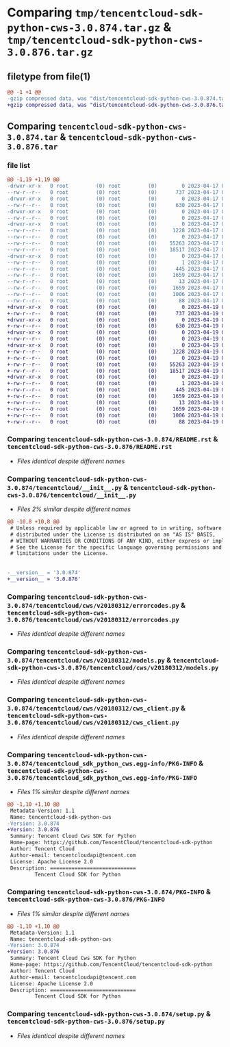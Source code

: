 # Comparing `tmp/tencentcloud-sdk-python-cws-3.0.874.tar.gz` & `tmp/tencentcloud-sdk-python-cws-3.0.876.tar.gz`

## filetype from file(1)

```diff
@@ -1 +1 @@
-gzip compressed data, was "dist/tencentcloud-sdk-python-cws-3.0.874.tar", last modified: Mon Apr 17 00:27:02 2023, max compression
+gzip compressed data, was "dist/tencentcloud-sdk-python-cws-3.0.876.tar", last modified: Wed Apr 19 00:23:27 2023, max compression
```

## Comparing `tencentcloud-sdk-python-cws-3.0.874.tar` & `tencentcloud-sdk-python-cws-3.0.876.tar`

### file list

```diff
@@ -1,19 +1,19 @@
-drwxr-xr-x   0 root         (0) root         (0)        0 2023-04-17 00:27:02.000000 tencentcloud-sdk-python-cws-3.0.874/
--rw-r--r--   0 root         (0) root         (0)      737 2023-04-17 00:27:02.000000 tencentcloud-sdk-python-cws-3.0.874/README.rst
-drwxr-xr-x   0 root         (0) root         (0)        0 2023-04-17 00:27:02.000000 tencentcloud-sdk-python-cws-3.0.874/tencentcloud/
--rw-r--r--   0 root         (0) root         (0)      630 2023-04-17 00:27:02.000000 tencentcloud-sdk-python-cws-3.0.874/tencentcloud/__init__.py
-drwxr-xr-x   0 root         (0) root         (0)        0 2023-04-17 00:27:02.000000 tencentcloud-sdk-python-cws-3.0.874/tencentcloud/cws/
--rw-r--r--   0 root         (0) root         (0)        0 2023-04-17 00:27:02.000000 tencentcloud-sdk-python-cws-3.0.874/tencentcloud/cws/__init__.py
-drwxr-xr-x   0 root         (0) root         (0)        0 2023-04-17 00:27:02.000000 tencentcloud-sdk-python-cws-3.0.874/tencentcloud/cws/v20180312/
--rw-r--r--   0 root         (0) root         (0)     1228 2023-04-17 00:27:02.000000 tencentcloud-sdk-python-cws-3.0.874/tencentcloud/cws/v20180312/errorcodes.py
--rw-r--r--   0 root         (0) root         (0)        0 2023-04-17 00:27:02.000000 tencentcloud-sdk-python-cws-3.0.874/tencentcloud/cws/v20180312/__init__.py
--rw-r--r--   0 root         (0) root         (0)    55263 2023-04-17 00:27:02.000000 tencentcloud-sdk-python-cws-3.0.874/tencentcloud/cws/v20180312/models.py
--rw-r--r--   0 root         (0) root         (0)    18517 2023-04-17 00:27:02.000000 tencentcloud-sdk-python-cws-3.0.874/tencentcloud/cws/v20180312/cws_client.py
-drwxr-xr-x   0 root         (0) root         (0)        0 2023-04-17 00:27:02.000000 tencentcloud-sdk-python-cws-3.0.874/tencentcloud_sdk_python_cws.egg-info/
--rw-r--r--   0 root         (0) root         (0)        1 2023-04-17 00:27:02.000000 tencentcloud-sdk-python-cws-3.0.874/tencentcloud_sdk_python_cws.egg-info/dependency_links.txt
--rw-r--r--   0 root         (0) root         (0)      445 2023-04-17 00:27:02.000000 tencentcloud-sdk-python-cws-3.0.874/tencentcloud_sdk_python_cws.egg-info/SOURCES.txt
--rw-r--r--   0 root         (0) root         (0)     1659 2023-04-17 00:27:02.000000 tencentcloud-sdk-python-cws-3.0.874/tencentcloud_sdk_python_cws.egg-info/PKG-INFO
--rw-r--r--   0 root         (0) root         (0)       13 2023-04-17 00:27:02.000000 tencentcloud-sdk-python-cws-3.0.874/tencentcloud_sdk_python_cws.egg-info/top_level.txt
--rw-r--r--   0 root         (0) root         (0)     1659 2023-04-17 00:27:02.000000 tencentcloud-sdk-python-cws-3.0.874/PKG-INFO
--rw-r--r--   0 root         (0) root         (0)     1006 2023-04-17 00:27:02.000000 tencentcloud-sdk-python-cws-3.0.874/setup.py
--rw-r--r--   0 root         (0) root         (0)       88 2023-04-17 00:27:02.000000 tencentcloud-sdk-python-cws-3.0.874/setup.cfg
+drwxr-xr-x   0 root         (0) root         (0)        0 2023-04-19 00:23:27.000000 tencentcloud-sdk-python-cws-3.0.876/
+-rw-r--r--   0 root         (0) root         (0)      737 2023-04-19 00:23:27.000000 tencentcloud-sdk-python-cws-3.0.876/README.rst
+drwxr-xr-x   0 root         (0) root         (0)        0 2023-04-19 00:23:27.000000 tencentcloud-sdk-python-cws-3.0.876/tencentcloud/
+-rw-r--r--   0 root         (0) root         (0)      630 2023-04-19 00:23:27.000000 tencentcloud-sdk-python-cws-3.0.876/tencentcloud/__init__.py
+drwxr-xr-x   0 root         (0) root         (0)        0 2023-04-19 00:23:27.000000 tencentcloud-sdk-python-cws-3.0.876/tencentcloud/cws/
+-rw-r--r--   0 root         (0) root         (0)        0 2023-04-19 00:23:27.000000 tencentcloud-sdk-python-cws-3.0.876/tencentcloud/cws/__init__.py
+drwxr-xr-x   0 root         (0) root         (0)        0 2023-04-19 00:23:27.000000 tencentcloud-sdk-python-cws-3.0.876/tencentcloud/cws/v20180312/
+-rw-r--r--   0 root         (0) root         (0)     1228 2023-04-19 00:23:27.000000 tencentcloud-sdk-python-cws-3.0.876/tencentcloud/cws/v20180312/errorcodes.py
+-rw-r--r--   0 root         (0) root         (0)        0 2023-04-19 00:23:27.000000 tencentcloud-sdk-python-cws-3.0.876/tencentcloud/cws/v20180312/__init__.py
+-rw-r--r--   0 root         (0) root         (0)    55263 2023-04-19 00:23:27.000000 tencentcloud-sdk-python-cws-3.0.876/tencentcloud/cws/v20180312/models.py
+-rw-r--r--   0 root         (0) root         (0)    18517 2023-04-19 00:23:27.000000 tencentcloud-sdk-python-cws-3.0.876/tencentcloud/cws/v20180312/cws_client.py
+drwxr-xr-x   0 root         (0) root         (0)        0 2023-04-19 00:23:27.000000 tencentcloud-sdk-python-cws-3.0.876/tencentcloud_sdk_python_cws.egg-info/
+-rw-r--r--   0 root         (0) root         (0)        1 2023-04-19 00:23:27.000000 tencentcloud-sdk-python-cws-3.0.876/tencentcloud_sdk_python_cws.egg-info/dependency_links.txt
+-rw-r--r--   0 root         (0) root         (0)      445 2023-04-19 00:23:27.000000 tencentcloud-sdk-python-cws-3.0.876/tencentcloud_sdk_python_cws.egg-info/SOURCES.txt
+-rw-r--r--   0 root         (0) root         (0)     1659 2023-04-19 00:23:27.000000 tencentcloud-sdk-python-cws-3.0.876/tencentcloud_sdk_python_cws.egg-info/PKG-INFO
+-rw-r--r--   0 root         (0) root         (0)       13 2023-04-19 00:23:27.000000 tencentcloud-sdk-python-cws-3.0.876/tencentcloud_sdk_python_cws.egg-info/top_level.txt
+-rw-r--r--   0 root         (0) root         (0)     1659 2023-04-19 00:23:27.000000 tencentcloud-sdk-python-cws-3.0.876/PKG-INFO
+-rw-r--r--   0 root         (0) root         (0)     1006 2023-04-19 00:23:27.000000 tencentcloud-sdk-python-cws-3.0.876/setup.py
+-rw-r--r--   0 root         (0) root         (0)       88 2023-04-19 00:23:27.000000 tencentcloud-sdk-python-cws-3.0.876/setup.cfg
```

### Comparing `tencentcloud-sdk-python-cws-3.0.874/README.rst` & `tencentcloud-sdk-python-cws-3.0.876/README.rst`

 * *Files identical despite different names*

### Comparing `tencentcloud-sdk-python-cws-3.0.874/tencentcloud/__init__.py` & `tencentcloud-sdk-python-cws-3.0.876/tencentcloud/__init__.py`

 * *Files 2% similar despite different names*

```diff
@@ -10,8 +10,8 @@
 # Unless required by applicable law or agreed to in writing, software
 # distributed under the License is distributed on an "AS IS" BASIS,
 # WITHOUT WARRANTIES OR CONDITIONS OF ANY KIND, either express or implied.
 # See the License for the specific language governing permissions and
 # limitations under the License.
 
 
-__version__ = '3.0.874'
+__version__ = '3.0.876'
```

### Comparing `tencentcloud-sdk-python-cws-3.0.874/tencentcloud/cws/v20180312/errorcodes.py` & `tencentcloud-sdk-python-cws-3.0.876/tencentcloud/cws/v20180312/errorcodes.py`

 * *Files identical despite different names*

### Comparing `tencentcloud-sdk-python-cws-3.0.874/tencentcloud/cws/v20180312/models.py` & `tencentcloud-sdk-python-cws-3.0.876/tencentcloud/cws/v20180312/models.py`

 * *Files identical despite different names*

### Comparing `tencentcloud-sdk-python-cws-3.0.874/tencentcloud/cws/v20180312/cws_client.py` & `tencentcloud-sdk-python-cws-3.0.876/tencentcloud/cws/v20180312/cws_client.py`

 * *Files identical despite different names*

### Comparing `tencentcloud-sdk-python-cws-3.0.874/tencentcloud_sdk_python_cws.egg-info/PKG-INFO` & `tencentcloud-sdk-python-cws-3.0.876/tencentcloud_sdk_python_cws.egg-info/PKG-INFO`

 * *Files 1% similar despite different names*

```diff
@@ -1,10 +1,10 @@
 Metadata-Version: 1.1
 Name: tencentcloud-sdk-python-cws
-Version: 3.0.874
+Version: 3.0.876
 Summary: Tencent Cloud Cws SDK for Python
 Home-page: https://github.com/TencentCloud/tencentcloud-sdk-python
 Author: Tencent Cloud
 Author-email: tencentcloudapi@tencent.com
 License: Apache License 2.0
 Description: ============================
         Tencent Cloud SDK for Python
```

### Comparing `tencentcloud-sdk-python-cws-3.0.874/PKG-INFO` & `tencentcloud-sdk-python-cws-3.0.876/PKG-INFO`

 * *Files 1% similar despite different names*

```diff
@@ -1,10 +1,10 @@
 Metadata-Version: 1.1
 Name: tencentcloud-sdk-python-cws
-Version: 3.0.874
+Version: 3.0.876
 Summary: Tencent Cloud Cws SDK for Python
 Home-page: https://github.com/TencentCloud/tencentcloud-sdk-python
 Author: Tencent Cloud
 Author-email: tencentcloudapi@tencent.com
 License: Apache License 2.0
 Description: ============================
         Tencent Cloud SDK for Python
```

### Comparing `tencentcloud-sdk-python-cws-3.0.874/setup.py` & `tencentcloud-sdk-python-cws-3.0.876/setup.py`

 * *Files identical despite different names*

